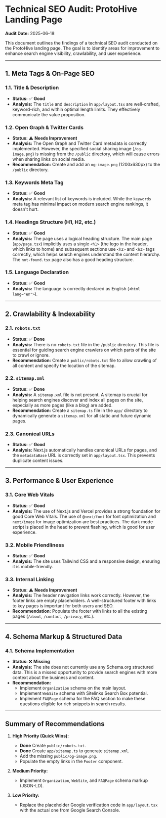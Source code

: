 # Technical SEO Audit: ProtoHive Landing Page

**Audit Date:** 2025-06-18

This document outlines the findings of a technical SEO audit conducted on the ProtoHive landing page. The goal is to identify areas for improvement to enhance search engine visibility, crawlability, and user experience.

---

## 1. Meta Tags & On-Page SEO

### 1.1. Title & Description
- **Status:** ✅ **Good**
- **Analysis:** The `title` and `description` in `app/layout.tsx` are well-crafted, keyword-rich, and within optimal length limits. They effectively communicate the value proposition.

### 1.2. Open Graph & Twitter Cards
- **Status:** ⚠️ **Needs Improvement**
- **Analysis:** The Open Graph and Twitter Card metadata is correctly implemented. However, the specified social sharing image (`/og-image.png`) is missing from the `/public` directory, which will cause errors when sharing links on social media.
- **Recommendation:** Create and add an `og-image.png` (1200x630px) to the `/public` directory.

### 1.3. Keywords Meta Tag
- **Status:** ✅ **Good**
- **Analysis:** A relevant list of keywords is included. While the `keywords` meta tag has minimal impact on modern search engine rankings, it doesn't hurt.

### 1.4. Headings Structure (H1, H2, etc.)
- **Status:** ✅ **Good**
- **Analysis:** The page uses a logical heading structure. The main page (`app/page.tsx`) implicitly uses a single `<h1>` (the logo in the header, which links to home) and subsequent sections use `<h2>` and `<h3>` tags correctly, which helps search engines understand the content hierarchy. The `not-found.tsx` page also has a good heading structure.

### 1.5. Language Declaration
- **Status:** ✅ **Good**
- **Analysis:** The language is correctly declared as English (`<html lang="en">`).

---

## 2. Crawlability & Indexability

### 2.1. `robots.txt`
- **Status:** ✅ **Done**
- **Analysis:** There is no `robots.txt` file in the `/public` directory. This file is essential for guiding search engine crawlers on which parts of the site to crawl or ignore.
- **Recommendation:** Create a `public/robots.txt` file to allow crawling of all content and specify the location of the sitemap.

### 2.2. `sitemap.xml`
- **Status:** ✅ **Done**
- **Analysis:** A `sitemap.xml` file is not present. A sitemap is crucial for helping search engines discover and index all pages on the site, especially as more pages (like a blog) are added.
- **Recommendation:** Create a `sitemap.ts` file in the `app/` directory to dynamically generate a `sitemap.xml` for all static and future dynamic pages.

### 2.3. Canonical URLs
- **Status:** ✅ **Good**
- **Analysis:** Next.js automatically handles canonical URLs for pages, and the `metadataBase` URL is correctly set in `app/layout.tsx`. This prevents duplicate content issues.

---

## 3. Performance & User Experience

### 3.1. Core Web Vitals
- **Status:** ✅ **Good**
- **Analysis:** The use of Next.js and Vercel provides a strong foundation for good Core Web Vitals. The use of `@next/font` for font optimization and `next/image` for image optimization are best practices. The dark mode script is placed in the head to prevent flashing, which is good for user experience.

### 3.2. Mobile Friendliness
- **Status:** ✅ **Good**
- **Analysis:** The site uses Tailwind CSS and a responsive design, ensuring it is mobile-friendly.

### 3.3. Internal Linking
- **Status:** ⚠️ **Needs Improvement**
- **Analysis:** The header navigation links work correctly. However, the footer links are empty placeholders. A well-structured footer with links to key pages is important for both users and SEO.
- **Recommendation:** Populate the footer with links to all the existing pages (`/about`, `/contact`, `/privacy`, etc.).

---

## 4. Schema Markup & Structured Data

### 4.1. Schema Implementation
- **Status:** ❌ **Missing**
- **Analysis:** The site does not currently use any Schema.org structured data. This is a missed opportunity to provide search engines with more context about the business and content.
- **Recommendation:**
    - Implement `Organization` schema on the main layout.
    - Implement `WebSite` schema with Sitelinks Search Box potential.
    - Implement `FAQPage` schema for the FAQ section to make these questions eligible for rich snippets in search results.

---

## Summary of Recommendations

1.  **High Priority (Quick Wins):**
    - **Done** Create `public/robots.txt`.
    - **Done** Create `app/sitemap.ts` to generate `sitemap.xml`.
    - Add the missing `public/og-image.png`.
    - Populate the empty links in the `Footer` component.

2.  **Medium Priority:**
    - Implement `Organization`, `WebSite`, and `FAQPage` schema markup (JSON-LD).

3.  **Low Priority:**
    - Replace the placeholder Google verification code in `app/layout.tsx` with the actual one from Google Search Console.
